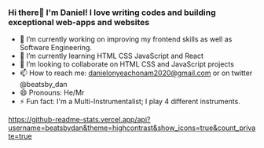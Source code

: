 ### Hi there👋 I'm Daniel! I love writing codes and building exceptional web-apps and websites

- 🔭 I’m currently working on improving my frontend skills as well as Software Engineering.
- 🌱 I’m currently learning HTML CSS JavaScript and React
- 👯 I’m looking to collaborate on HTML CSS and JavaScript projects
- 📫 How to reach me: danielonyeachonam2020@gmail.com or on twitter @beatsby_dan
- 😄 Pronouns: He/Mr
- ⚡ Fun fact: I'm a Multi-Instrumentalist; I play 4 different instruments.

https://github-readme-stats.vercel.app/api?username=beatsbydan&theme=highcontrast&show_icons=true&count_private=true
